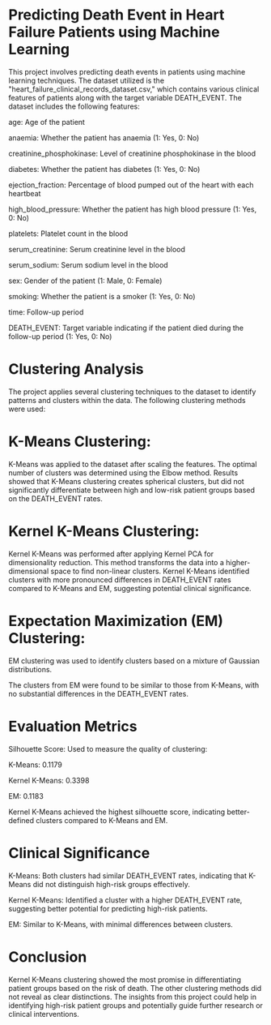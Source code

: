 # Predicting Death Event in Heart Failure Patients using Machine Learning

This project involves predicting death events in patients using machine learning techniques. The dataset utilized is the "heart_failure_clinical_records_dataset.csv," which contains various clinical features of patients along with the target variable DEATH_EVENT. The dataset includes the following features:


age: Age of the patient

anaemia: Whether the patient has anaemia (1: Yes, 0: No)

creatinine_phosphokinase: Level of creatinine phosphokinase in the blood

diabetes: Whether the patient has diabetes (1: Yes, 0: No)

ejection_fraction: Percentage of blood pumped out of the heart with each heartbeat

high_blood_pressure: Whether the patient has high blood pressure (1: Yes, 0: No)

platelets: Platelet count in the blood

serum_creatinine: Serum creatinine level in the blood

serum_sodium: Serum sodium level in the blood

sex: Gender of the patient (1: Male, 0: Female)

smoking: Whether the patient is a smoker (1: Yes, 0: No)

time: Follow-up period

DEATH_EVENT: Target variable indicating if the patient died during the follow-up period (1: Yes, 0: No)


# Clustering Analysis 


The project applies several clustering techniques to the dataset to identify patterns and clusters within the data. The following clustering methods were used:

# K-Means Clustering: 

K-Means was applied to the dataset after scaling the features.
The optimal number of clusters was determined using the Elbow method.
Results showed that K-Means clustering creates spherical clusters, but did not significantly differentiate between high and low-risk patient groups based on the DEATH_EVENT rates.

# Kernel K-Means Clustering: 

Kernel K-Means was performed after applying Kernel PCA for dimensionality reduction.
This method transforms the data into a higher-dimensional space to find non-linear clusters.
Kernel K-Means identified clusters with more pronounced differences in DEATH_EVENT rates compared to K-Means and EM, suggesting potential clinical significance.


# Expectation Maximization (EM) Clustering:

EM clustering was used to identify clusters based on a mixture of Gaussian distributions.

The clusters from EM were found to be similar to those from K-Means, with no substantial differences in the DEATH_EVENT rates.


# Evaluation Metrics
Silhouette Score: Used to measure the quality of clustering:

K-Means: 0.1179

Kernel K-Means: 0.3398 

EM: 0.1183

Kernel K-Means achieved the highest silhouette score, indicating better-defined clusters compared to K-Means and EM.

# Clinical Significance 

K-Means: Both clusters had similar DEATH_EVENT rates, indicating that K-Means did not distinguish high-risk groups effectively.

Kernel K-Means: Identified a cluster with a higher DEATH_EVENT rate, suggesting better potential for predicting high-risk patients.

EM: Similar to K-Means, with minimal differences between clusters.

# Conclusion

Kernel K-Means clustering showed the most promise in differentiating patient groups based on the risk of death. The other clustering methods did not reveal as clear distinctions. The insights from this project could help in identifying high-risk patient groups and potentially guide further research or clinical interventions.

